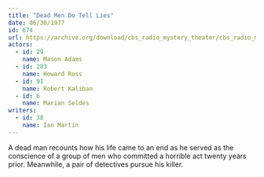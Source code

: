 ```yaml
---
title: "Dead Men Do Tell Lies"
date: 06/30/1977
id: 674
url: https://archive.org/download/cbs_radio_mystery_theater/cbs_radio_mystery_theater-0651-0700.zip/cbs_radio_mystery_theater-0651-0700%2Fcbsrmt_0674_dead_men_do_tell_tales.mp3
actors:  
  - id: 29
    name: Mason Adams  
  - id: 283
    name: Howard Ross  
  - id: 91
    name: Robert Kaliban  
  - id: 6
    name: Marian Seldes
writers:  
  - id: 38
    name: Ian Martin
---
```

A dead man recounts how his life came to an end as he served as the conscience of a group of men who committed a horrible act twenty years prior. Meanwhile, a pair of detectives pursue his killer.